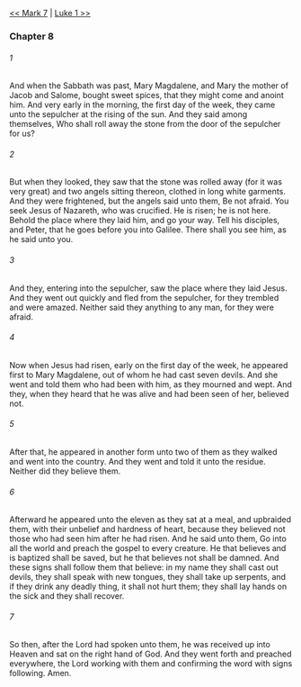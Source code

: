 [<< Mark 7](Mark%207.md)  |  [Luke 1 >>](../Luke/Luke%201.md)

### Chapter 8
###### 1
And when the Sabbath was past, Mary Magdalene, and Mary the mother of Jacob and Salome, bought sweet spices, that they might come and anoint him. And very early in the morning, the first day of the week, they came unto the sepulcher at the rising of the sun. And they said among themselves, Who shall roll away the stone from the door of the sepulcher for us?

###### 2
But when they looked, they saw that the stone was rolled away (for it was very great) and two angels sitting thereon, clothed in long white garments. And they were frightened, but the angels said unto them, Be not afraid. You seek Jesus of Nazareth, who was crucified. He is risen; he is not here. Behold the place where they laid him, and go your way. Tell his disciples, and Peter, that he goes before you into Galilee. There shall you see him, as he said unto you.

###### 3
And they, entering into the sepulcher, saw the place where they laid Jesus. And they went out quickly and fled from the sepulcher, for they trembled and were amazed. Neither said they anything to any man, for they were afraid.

###### 4
Now when Jesus had risen, early on the first day of the week, he appeared first to Mary Magdalene, out of whom he had cast seven devils. And she went and told them who had been with him, as they mourned and wept. And they, when they heard that he was alive and had been seen of her, believed not.

###### 5
After that, he appeared in another form unto two of them as they walked and went into the country. And they went and told it unto the residue. Neither did they believe them.

###### 6
Afterward he appeared unto the eleven as they sat at a meal, and upbraided them, with their unbelief and hardness of heart, because they believed not those who had seen him after he had risen. And he said unto them, Go into all the world and preach the gospel to every creature. He that believes and is baptized shall be saved, but he that believes not shall be damned. And these signs shall follow them that believe: in my name they shall cast out devils, they shall speak with new tongues, they shall take up serpents, and if they drink any deadly thing, it shall not hurt them; they shall lay hands on the sick and they shall recover.

###### 7
So then, after the Lord had spoken unto them, he was received up into Heaven and sat on the right hand of God. And they went forth and preached everywhere, the Lord working with them and confirming the word with signs following. Amen.